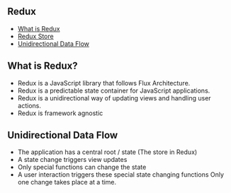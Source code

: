 ## Redux

* [What is Redux](#what-is-redux)
* [Redux Store](#redux-store)
* [Unidirectional Data Flow](#unidirectional-data-flow)

## What is Redux?
  * Redux is a JavaScript library that follows Flux Architecture.
  * Redux is a predictable state container for JavaScript applications.
  * Redux is a unidirectional way of updating views and handling user actions.
  * Redux is framework agnostic

## Unidirectional Data Flow
  * The application has a central root / state (The store in Redux)
  * A state change triggers view updates
  * Only special functions can change the state
  * A user interaction triggers these special state changing functions
  Only one change takes place at a  time. 
